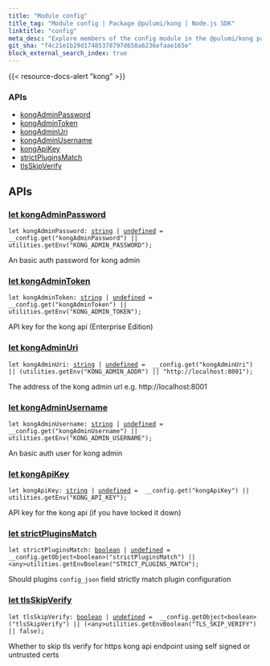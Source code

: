 ```yaml
---
title: "Module config"
title_tag: "Module config | Package @pulumi/kong | Node.js SDK"
linktitle: "config"
meta_desc: "Explore members of the config module in the @pulumi/kong package."
git_sha: "f4c21e1b29d17485378797d658a6236efaae165e"
block_external_search_index: true
---
```


<!-- WARNING: this page was generated by a tool. Do not edit it by hand. -->
<!-- To change it, please see https://github.com/pulumi/docs/tree/master/tools/tscdocgen. -->

{{< resource-docs-alert "kong" >}}






<h3>APIs</h3>
<ul class="api">
    <li><a href="#kongAdminPassword"><span class="symbol api"></span>kongAdminPassword</a></li>
    <li><a href="#kongAdminToken"><span class="symbol api"></span>kongAdminToken</a></li>
    <li><a href="#kongAdminUri"><span class="symbol api"></span>kongAdminUri</a></li>
    <li><a href="#kongAdminUsername"><span class="symbol api"></span>kongAdminUsername</a></li>
    <li><a href="#kongApiKey"><span class="symbol api"></span>kongApiKey</a></li>
    <li><a href="#strictPluginsMatch"><span class="symbol api"></span>strictPluginsMatch</a></li>
    <li><a href="#tlsSkipVerify"><span class="symbol api"></span>tlsSkipVerify</a></li>
</ul>




<h2 id="apis">APIs</h2>
<h3 class="pdoc-module-header" id="kongAdminPassword" data-link-title="kongAdminPassword">
    <a href="https://github.com/pulumi/pulumi-kong/blob/f4c21e1b29d17485378797d658a6236efaae165e/sdk/nodejs/config/vars.ts#L12">
        let <strong>kongAdminPassword</strong>
    </a>
</h3>

<pre class="highlight"><code><span class='kd'>let</span> kongAdminPassword: <span class='kd'><a href='https://developer.mozilla.org/en-US/docs/Web/JavaScript/Reference/Global_Objects/String'>string</a></span> | <span class='kd'><a href='https://developer.mozilla.org/en-US/docs/Web/JavaScript/Reference/Global_Objects/undefined'>undefined</a></span> = <span class='s2'> __config.get(&#34;kongAdminPassword&#34;) || utilities.getEnv(&#34;KONG_ADMIN_PASSWORD&#34;)</span>;</code></pre>

An basic auth password for kong admin

<h3 class="pdoc-module-header" id="kongAdminToken" data-link-title="kongAdminToken">
    <a href="https://github.com/pulumi/pulumi-kong/blob/f4c21e1b29d17485378797d658a6236efaae165e/sdk/nodejs/config/vars.ts#L16">
        let <strong>kongAdminToken</strong>
    </a>
</h3>

<pre class="highlight"><code><span class='kd'>let</span> kongAdminToken: <span class='kd'><a href='https://developer.mozilla.org/en-US/docs/Web/JavaScript/Reference/Global_Objects/String'>string</a></span> | <span class='kd'><a href='https://developer.mozilla.org/en-US/docs/Web/JavaScript/Reference/Global_Objects/undefined'>undefined</a></span> = <span class='s2'> __config.get(&#34;kongAdminToken&#34;) || utilities.getEnv(&#34;KONG_ADMIN_TOKEN&#34;)</span>;</code></pre>

API key for the kong api (Enterprise Edition)

<h3 class="pdoc-module-header" id="kongAdminUri" data-link-title="kongAdminUri">
    <a href="https://github.com/pulumi/pulumi-kong/blob/f4c21e1b29d17485378797d658a6236efaae165e/sdk/nodejs/config/vars.ts#L20">
        let <strong>kongAdminUri</strong>
    </a>
</h3>

<pre class="highlight"><code><span class='kd'>let</span> kongAdminUri: <span class='kd'><a href='https://developer.mozilla.org/en-US/docs/Web/JavaScript/Reference/Global_Objects/String'>string</a></span> | <span class='kd'><a href='https://developer.mozilla.org/en-US/docs/Web/JavaScript/Reference/Global_Objects/undefined'>undefined</a></span> = <span class='s2'> __config.get(&#34;kongAdminUri&#34;) || (utilities.getEnv(&#34;KONG_ADMIN_ADDR&#34;) || &#34;http://localhost:8001&#34;)</span>;</code></pre>

The address of the kong admin url e.g. http://localhost:8001

<h3 class="pdoc-module-header" id="kongAdminUsername" data-link-title="kongAdminUsername">
    <a href="https://github.com/pulumi/pulumi-kong/blob/f4c21e1b29d17485378797d658a6236efaae165e/sdk/nodejs/config/vars.ts#L24">
        let <strong>kongAdminUsername</strong>
    </a>
</h3>

<pre class="highlight"><code><span class='kd'>let</span> kongAdminUsername: <span class='kd'><a href='https://developer.mozilla.org/en-US/docs/Web/JavaScript/Reference/Global_Objects/String'>string</a></span> | <span class='kd'><a href='https://developer.mozilla.org/en-US/docs/Web/JavaScript/Reference/Global_Objects/undefined'>undefined</a></span> = <span class='s2'> __config.get(&#34;kongAdminUsername&#34;) || utilities.getEnv(&#34;KONG_ADMIN_USERNAME&#34;)</span>;</code></pre>

An basic auth user for kong admin

<h3 class="pdoc-module-header" id="kongApiKey" data-link-title="kongApiKey">
    <a href="https://github.com/pulumi/pulumi-kong/blob/f4c21e1b29d17485378797d658a6236efaae165e/sdk/nodejs/config/vars.ts#L28">
        let <strong>kongApiKey</strong>
    </a>
</h3>

<pre class="highlight"><code><span class='kd'>let</span> kongApiKey: <span class='kd'><a href='https://developer.mozilla.org/en-US/docs/Web/JavaScript/Reference/Global_Objects/String'>string</a></span> | <span class='kd'><a href='https://developer.mozilla.org/en-US/docs/Web/JavaScript/Reference/Global_Objects/undefined'>undefined</a></span> = <span class='s2'> __config.get(&#34;kongApiKey&#34;) || utilities.getEnv(&#34;KONG_API_KEY&#34;)</span>;</code></pre>

API key for the kong api (if you have locked it down)

<h3 class="pdoc-module-header" id="strictPluginsMatch" data-link-title="strictPluginsMatch">
    <a href="https://github.com/pulumi/pulumi-kong/blob/f4c21e1b29d17485378797d658a6236efaae165e/sdk/nodejs/config/vars.ts#L32">
        let <strong>strictPluginsMatch</strong>
    </a>
</h3>

<pre class="highlight"><code><span class='kd'>let</span> strictPluginsMatch: <span class='kd'><a href='https://developer.mozilla.org/en-US/docs/Web/JavaScript/Reference/Global_Objects/Boolean'>boolean</a></span> | <span class='kd'><a href='https://developer.mozilla.org/en-US/docs/Web/JavaScript/Reference/Global_Objects/undefined'>undefined</a></span> = <span class='s2'> __config.getObject&lt;boolean&gt;(&#34;strictPluginsMatch&#34;) || &lt;any&gt;utilities.getEnvBoolean(&#34;STRICT_PLUGINS_MATCH&#34;)</span>;</code></pre>

Should plugins `config_json` field strictly match plugin configuration

<h3 class="pdoc-module-header" id="tlsSkipVerify" data-link-title="tlsSkipVerify">
    <a href="https://github.com/pulumi/pulumi-kong/blob/f4c21e1b29d17485378797d658a6236efaae165e/sdk/nodejs/config/vars.ts#L36">
        let <strong>tlsSkipVerify</strong>
    </a>
</h3>

<pre class="highlight"><code><span class='kd'>let</span> tlsSkipVerify: <span class='kd'><a href='https://developer.mozilla.org/en-US/docs/Web/JavaScript/Reference/Global_Objects/Boolean'>boolean</a></span> | <span class='kd'><a href='https://developer.mozilla.org/en-US/docs/Web/JavaScript/Reference/Global_Objects/undefined'>undefined</a></span> = <span class='s2'> __config.getObject&lt;boolean&gt;(&#34;tlsSkipVerify&#34;) || (&lt;any&gt;utilities.getEnvBoolean(&#34;TLS_SKIP_VERIFY&#34;) || false)</span>;</code></pre>

Whether to skip tls verify for https kong api endpoint using self signed or untrusted certs

